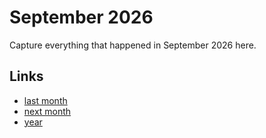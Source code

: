 # September 2026

Capture everything that happened in September 2026 here.

## Links
- [last month](calendar/months/2026-08.md)
- [next month](calendar/months/2026-10.md)
- [year](calendar/years/2026.md)